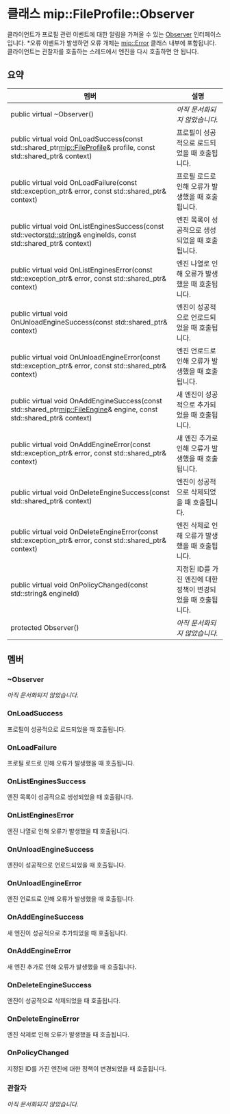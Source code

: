 # <a name="class-mipfileprofileobserver"></a>클래스 mip::FileProfile::Observer 
클라이언트가 프로필 관련 이벤트에 대한 알림을 가져올 수 있는 [Observer](class_mip_fileprofile_observer.md) 인터페이스입니다.
*오류 이벤트가 발생하면 오류 개체는 [mip::Error](class_mip_error.md) 클래스 내부에 포함됩니다. 클라이언트는 관찰자를 호출하는 스레드에서 엔진을 다시 호출하면 안 됩니다.
  
## <a name="summary"></a>요약
 멤버                        | 설명                                
--------------------------------|---------------------------------------------
 public virtual ~Observer()  | _아직 문서화되지 않았습니다._
public virtual void OnLoadSuccess(const std::shared_ptr<mip::FileProfile>& profile, const std::shared_ptr<void>& context)  |  프로필이 성공적으로 로드되었을 때 호출됩니다.
public virtual void OnLoadFailure(const std::exception_ptr& error, const std::shared_ptr<void>& context)  |  프로필 로드로 인해 오류가 발생했을 때 호출됩니다.
public virtual void OnListEnginesSuccess(const std::vector<std::string>& engineIds, const std::shared_ptr<void>& context)  |  엔진 목록이 성공적으로 생성되었을 때 호출됩니다.
public virtual void OnListEnginesError(const std::exception_ptr& error, const std::shared_ptr<void>& context)  |  엔진 나열로 인해 오류가 발생했을 때 호출됩니다.
public virtual void OnUnloadEngineSuccess(const std::shared_ptr<void>& context)  |  엔진이 성공적으로 언로드되었을 때 호출됩니다.
public virtual void OnUnloadEngineError(const std::exception_ptr& error, const std::shared_ptr<void>& context)  |  엔진 언로드로 인해 오류가 발생했을 때 호출됩니다.
public virtual void OnAddEngineSuccess(const std::shared_ptr<mip::FileEngine>& engine, const std::shared_ptr<void>& context)  |  새 엔진이 성공적으로 추가되었을 때 호출됩니다.
public virtual void OnAddEngineError(const std::exception_ptr& error, const std::shared_ptr<void>& context)  |  새 엔진 추가로 인해 오류가 발생했을 때 호출됩니다.
public virtual void OnDeleteEngineSuccess(const std::shared_ptr<void>& context)  |  엔진이 성공적으로 삭제되었을 때 호출됩니다.
public virtual void OnDeleteEngineError(const std::exception_ptr& error, const std::shared_ptr<void>& context)  |  엔진 삭제로 인해 오류가 발생했을 때 호출됩니다.
 public virtual void OnPolicyChanged(const std::string& engineId)  |  지정된 ID를 가진 엔진에 대한 정책이 변경되었을 때 호출됩니다.
 protected Observer()  | _아직 문서화되지 않았습니다._
  
## <a name="members"></a>멤버
  
### <a name="observer"></a>~Observer
_아직 문서화되지 않았습니다._

  
### <a name="onloadsuccess"></a>OnLoadSuccess
프로필이 성공적으로 로드되었을 때 호출됩니다.
  
### <a name="onloadfailure"></a>OnLoadFailure
프로필 로드로 인해 오류가 발생했을 때 호출됩니다.
  
### <a name="onlistenginessuccess"></a>OnListEnginesSuccess
엔진 목록이 성공적으로 생성되었을 때 호출됩니다.
  
### <a name="onlistengineserror"></a>OnListEnginesError
엔진 나열로 인해 오류가 발생했을 때 호출됩니다.
  
### <a name="onunloadenginesuccess"></a>OnUnloadEngineSuccess
엔진이 성공적으로 언로드되었을 때 호출됩니다.
  
### <a name="onunloadengineerror"></a>OnUnloadEngineError
엔진 언로드로 인해 오류가 발생했을 때 호출됩니다.
  
### <a name="onaddenginesuccess"></a>OnAddEngineSuccess
새 엔진이 성공적으로 추가되었을 때 호출됩니다.
  
### <a name="onaddengineerror"></a>OnAddEngineError
새 엔진 추가로 인해 오류가 발생했을 때 호출됩니다.
  
### <a name="ondeleteenginesuccess"></a>OnDeleteEngineSuccess
엔진이 성공적으로 삭제되었을 때 호출됩니다.
  
### <a name="ondeleteengineerror"></a>OnDeleteEngineError
엔진 삭제로 인해 오류가 발생했을 때 호출됩니다.
  
### <a name="onpolicychanged"></a>OnPolicyChanged
지정된 ID를 가진 엔진에 대한 정책이 변경되었을 때 호출됩니다.
  
### <a name="observer"></a>관찰자
_아직 문서화되지 않았습니다._
